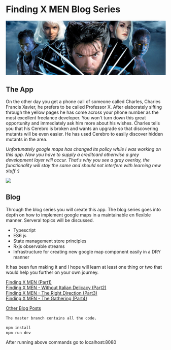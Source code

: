 # Finding X MEN  Blog Series
<img src="./assets/xmen.jpg" />

## The App
On the other day you get a phone call of someone called Charles, Charles Francis Xavier, he prefers to be called
Professor X. After elaborately sifting through the yellow pages he has come across your phone number as the most 
excellent freelance developer. You won't turn down this great opportunity and immediately ask him more about his wishes. 
Charles tells you that his Cerebro is broken and wants an upgrade so that discovering mutants will be even easier.
He has used Cerebro to easily discover hidden mutants in the area. 

*Unfortunately google maps has changed its policy while I was working on this app. Now you have to supply a creditcard
otherwise a grey development layer will occur. That's why you see a gray overlay, the functionality will stay the same
and should not interfere with learning new stuff :)*  

[![](http://img.youtube.com/vi/T_Ob9p4vbrw/0.jpg)](http://www.youtube.com/watch?v=T_Ob9p4vbrw "")

## Blog

Through the blog series you will create this app.
The blog series goes into depth on how to implement google maps in a maintainable en flexible manner. Serveral topics
will be discussed.
- Typescript
- ES6 js
- State management store principles
- Rxjs observable streams
- Infrastructure for creating new google map component easily in a DRY manner

It has been fun making it and I hope will learn at least one thing or two
that would help you further on your own journey.


[Finding X MEN (Part1)](http://leonstel.github.io/blogs/xmen_part1)  
[Finding  X MEN - Without Italian Delicacy (Part2)](http://leonstel.github.io/blogs/xmen_part2)  
[Finding  X MEN - The Right Direction (Part3)](http://leonstel.github.io/blogs/xmen_part3)  
[Finding  X MEN - The Gathering (Part4)](http://leonstel.github.io/blogs/xmen_part4)

[Other Blog Posts](http://leonstel.github.io/)

```
The master branch contains all the code.
```


```
npm install
npm run dev
```

After running above commands go to localhost:8080
